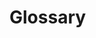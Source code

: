 # Glossary

<!--lower priority, but a glossary of terms (would definitely include all laser-specific terms, eg "component" so that users have an additional reference manual for help)-->
